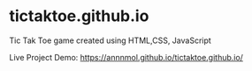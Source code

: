 # tictaktoe.github.io
Tic Tak Toe game created using HTML,CSS, JavaScript


Live Project Demo:
https://annnmol.github.io/tictaktoe.github.io/
